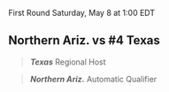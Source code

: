 First Round
Saturday, May 8 at 1:00 EDT
## Northern Ariz. vs #4 Texas

> ***Texas***
> Regional Host

> ***Northern Ariz.***
> Automatic Qualifier